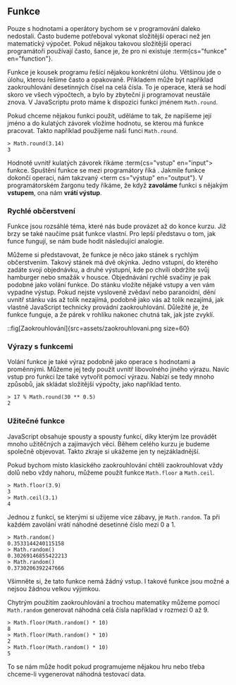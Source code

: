 ## Funkce

Pouze s hodnotami a operátory bychom se v programování daleko nedostali. Často budeme potřeboval vykonat složitější operaci než jen matematický výpočet. Pokud nějakou takovou složitější operaci programátoři používají často, šance je, že pro ni existuje :term{cs="funkce" en="function"}.

Funkce je kousek programu řešící nějakou konkrétní úlohu. Většinou jde o úlohu, kterou řešime často a opakovaně. Příkladem může být například zaokrouhlování desetinných čísel na celá čísla. To je operace, která se hodí skoro ve všech výpočtech, a bylo by zbyteční ji programovat neustále znova. V JavaScriptu proto máme k dispozici funkci jménem `Math.round`.

Pokud chceme nějakou funkci použít, uděláme to tak, že napíšeme její jméno a do kulatých závorek vložíme hodnotu, se kterou má funkce pracovat. Takto například použijeme naši funci `Math.round`.

```jscon
> Math.round(3.14)
3
```

Hodnotě uvnitř kulatých závorek říkáme :term{cs="vstup" en="input"> funkce. Spuštění funkce se mezi programátory říká <term cs="volání" en="call">. Jakmile funkce dokončí operaci, <term cs="vrátí" en="return"> nám takzvaný <term cs="výstup" en="output"}. V programátorském žargonu tedy říkáme, že když **zavoláme** funkci s nějakým **vstupem**, ona nám **vrátí výstup**.

### Rychlé občerstvení

Funkce jsou rozsáhlé téma, které nás bude provázet až do konce kurzu. Již brzy se také naučíme psát funkce vlastní. Pro lepší představu o tom, jak funce fungují, se nám bude hodit následující analogie. 

Můžeme si představovat, že funkce je něco jako stánek s rychlým občerstvením. Takový stánek má dvě okýnka. Jedno vstupní, do kterého zadáte svoji objednávku, a druhé výstupní, kde po chvíli obdržíte svůj hamburger nebo smažák v housce. Objednávání rychlé svačiny je pak podobné jako volání funkce. Do stánku vložíte nějaké vstupy a ven vám vypadne výstup. Pokud nejste vysloveně zvědaví nebo paranoidní, dění uvnitř stánku vás až tolik nezajímá, podobně jako vás až tolik nezajímá, jak vlastně JavaScript technicky provádní zaokrouhlování. Důležité je, že funkce funguje, a že párek v rohlíku nakonec chutná tak, jak jste zvyklí. 

::fig[Zaokrouhlování]{src=assets/zaokrouhlovani.png size=60}

### Výrazy s funkcemi

Volání funkce je také výraz podobně jako operace s hodnotami a proměnnými. Můžeme jej tedy použít uvnitř libovolného jiného výrazu. Navíc vstup pro funkci lze také vytvořit pomocí výrazu. Nabízí se tedy mnoho způsobů, jak skládat složitější výpočty, jako například tento.

```jscon
> 17 % Math.round(30 ** 0.5)
2
```

### Užitečné funkce

JavaScript obsahuje spousty a spousty funkcí, díky kterým lze provádět mnoho užitěčných a zajímavých věcí. Během celého kurzu je budeme společně objevovat. Takto zkraje si ukážeme jen ty nejzákladnější.

Pokud bychom místo klasického zaokrouhlování chtěli zaokrouhlovat vždy dolů nebo vždy nahoru, můžeme použít funkce `Math.floor` a `Math.ceil`.

```jscon
> Math.floor(3.9)
3
> Math.ceil(3.1)
4
```

Jednou z funkcí, se kterými si užijeme více zábavy, je `Math.random`. Ta při každém zavolání vrátí náhodné desetinné číslo mezi 0 a 1.

```jscon
> Math.random()
0.3533144240115158
> Math.random()
0.30269146855422213
> Math.random()
0.3730206392247666
```

Všimněte si, že tato funkce nemá žádný vstup. I takové funkce jsou možné a nejsou žádnou velkou výjimkou. 

Chytrým použitím zaokrouhlování a trochou matematiky můžeme pomocí `Math.random` generovat náhodná celá čísla například v rozmezí 0 až 9.

```jscon
> Math.floor(Math.random() * 10)
8
> Math.floor(Math.random() * 10)
2
> Math.floor(Math.random() * 10)
5
```

To se nám může hodit pokud programujeme nějakou hru nebo třeba chceme-li vygenerovat náhodná testovací data.
